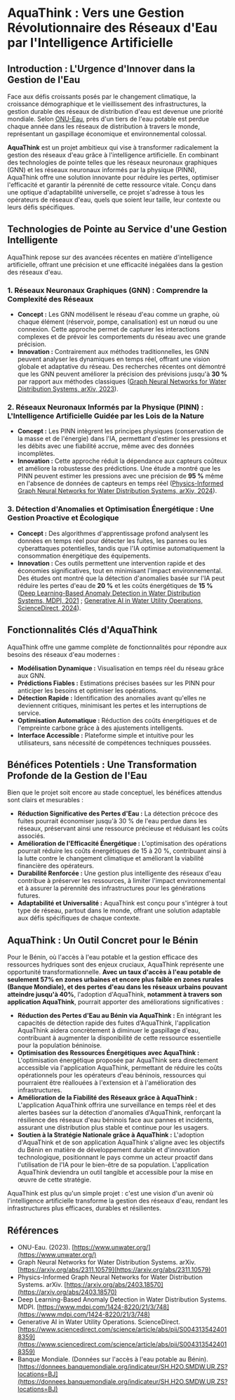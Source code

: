 # AquaThink : Vers une Gestion Révolutionnaire des Réseaux d'Eau par l'Intelligence Artificielle

## Introduction : L'Urgence d'Innover dans la Gestion de l'Eau

Face aux défis croissants posés par le changement climatique, la croissance démographique et le vieillissement des infrastructures, la gestion durable des réseaux de distribution d'eau est devenue une priorité mondiale. Selon [ONU-Eau](https://www.unwater.org/), près d'un tiers de l'eau potable est perdue chaque année dans les réseaux de distribution à travers le monde, représentant un gaspillage économique et environnemental colossal.

**AquaThink** est un projet ambitieux qui vise à transformer radicalement la gestion des réseaux d'eau grâce à l'intelligence artificielle. En combinant des technologies de pointe telles que les réseaux neuronaux graphiques (GNN) et les réseaux neuronaux informés par la physique (PINN), AquaThink offre une solution innovante pour réduire les pertes, optimiser l'efficacité et garantir la pérennité de cette ressource vitale. Conçu dans une optique d'adaptabilité universelle, ce projet s'adresse à tous les opérateurs de réseaux d'eau, quels que soient leur taille, leur contexte ou leurs défis spécifiques.

## Technologies de Pointe au Service d'une Gestion Intelligente

AquaThink repose sur des avancées récentes en matière d'intelligence artificielle, offrant une précision et une efficacité inégalées dans la gestion des réseaux d'eau.

### 1. Réseaux Neuronaux Graphiques (GNN) : Comprendre la Complexité des Réseaux

* **Concept :** Les GNN modélisent le réseau d'eau comme un graphe, où chaque élément (réservoir, pompe, canalisation) est un nœud ou une connexion. Cette approche permet de capturer les interactions complexes et de prévoir les comportements du réseau avec une grande précision.
* **Innovation :** Contrairement aux méthodes traditionnelles, les GNN peuvent analyser les dynamiques en temps réel, offrant une vision globale et adaptative du réseau. Des recherches récentes ont démontré que les GNN peuvent améliorer la précision des prévisions jusqu'à **30 %** par rapport aux méthodes classiques ([Graph Neural Networks for Water Distribution Systems, arXiv, 2023](https://arxiv.org/abs/2311.10579)).

### 2. Réseaux Neuronaux Informés par la Physique (PINN) : L'Intelligence Artificielle Guidée par les Lois de la Nature

* **Concept :** Les PINN intègrent les principes physiques (conservation de la masse et de l'énergie) dans l'IA, permettant d'estimer les pressions et les débits avec une fiabilité accrue, même avec des données incomplètes.
* **Innovation :** Cette approche réduit la dépendance aux capteurs coûteux et améliore la robustesse des prédictions. Une étude a montré que les PINN peuvent estimer les pressions avec une précision de **95 %** même en l'absence de données de capteurs en temps réel ([Physics-Informed Graph Neural Networks for Water Distribution Systems, arXiv, 2024](https://arxiv.org/abs/2403.18570)).

### 3. Détection d'Anomalies et Optimisation Énergétique : Une Gestion Proactive et Écologique

* **Concept :** Des algorithmes d'apprentissage profond analysent les données en temps réel pour détecter les fuites, les pannes ou les cyberattaques potentielles, tandis que l'IA optimise automatiquement la consommation énergétique des équipements.
* **Innovation :** Ces outils permettent une intervention rapide et des économies significatives, tout en minimisant l'impact environnemental. Des études ont montré que la détection d'anomalies basée sur l'IA peut réduire les pertes d'eau de **20 %** et les coûts énergétiques de **15 %** ([Deep Learning-Based Anomaly Detection in Water Distribution Systems, MDPI, 2021](https://www.mdpi.com/1424-8220/21/3/748) ; [Generative AI in Water Utility Operations, ScienceDirect, 2024](https://www.sciencedirect.com/science/article/abs/pii/S0043135424018359)).

## Fonctionnalités Clés d'AquaThink

AquaThink offre une gamme complète de fonctionnalités pour répondre aux besoins des réseaux d'eau modernes :

* **Modélisation Dynamique :** Visualisation en temps réel du réseau grâce aux GNN.
* **Prédictions Fiables :** Estimations précises basées sur les PINN pour anticiper les besoins et optimiser les opérations.
* **Détection Rapide :** Identification des anomalies avant qu'elles ne deviennent critiques, minimisant les pertes et les interruptions de service.
* **Optimisation Automatique :** Réduction des coûts énergétiques et de l'empreinte carbone grâce à des ajustements intelligents.
* **Interface Accessible :** Plateforme simple et intuitive pour les utilisateurs, sans nécessité de compétences techniques poussées.

## Bénéfices Potentiels : Une Transformation Profonde de la Gestion de l'Eau

Bien que le projet soit encore au stade conceptuel, les bénéfices attendus sont clairs et mesurables :

* **Réduction Significative des Pertes d'Eau :** La détection précoce des fuites pourrait économiser jusqu'à 30 % de l'eau perdue dans les réseaux, préservant ainsi une ressource précieuse et réduisant les coûts associés.
* **Amélioration de l'Efficacité Énergétique :** L'optimisation des opérations pourrait réduire les coûts énergétiques de 15 à 20 %, contribuant ainsi à la lutte contre le changement climatique et améliorant la viabilité financière des opérateurs.
* **Durabilité Renforcée :** Une gestion plus intelligente des réseaux d'eau contribue à préserver les ressources, à limiter l'impact environnemental et à assurer la pérennité des infrastructures pour les générations futures.
* **Adaptabilité et Universalité :** AquaThink est conçu pour s'intégrer à tout type de réseau, partout dans le monde, offrant une solution adaptable aux défis spécifiques de chaque contexte.

## AquaThink : Un Outil Concret pour le Bénin

Pour le Bénin, où l'accès à l'eau potable et la gestion efficace des ressources hydriques sont des enjeux cruciaux, AquaThink représente une opportunité transformationnelle.  **Avec un taux d'accès à l'eau potable de seulement 57% en zones urbaines et encore plus faible en zones rurales (Banque Mondiale), et des pertes d'eau dans les réseaux urbains pouvant atteindre jusqu'à 40%**,  l'adoption d'AquaThink, **notamment à travers son application AquaThink**, pourrait apporter des améliorations significatives :

* **Réduction des Pertes d'Eau au Bénin via AquaThink :** En intégrant les capacités de détection rapide des fuites d'AquaThink, l'application AquaThink aidera concrètement à diminuer le gaspillage d'eau, contribuant à augmenter la disponibilité de cette ressource essentielle pour la population béninoise.
* **Optimisation des Ressources Énergétiques avec AquaThink :**  L'optimisation énergétique proposée par AquaThink sera directement accessible via l'application AquaThink, permettant de réduire les coûts opérationnels pour les opérateurs d'eau béninois, ressources qui pourraient être réallouées à l'extension et à l'amélioration des infrastructures.
* **Amélioration de la Fiabilité des Réseaux grâce à AquaThink :**  L'application AquaThink offrira une surveillance en temps réel et des alertes basées sur la détection d'anomalies d'AquaThink, renforçant la résilience des réseaux d'eau béninois face aux pannes et incidents, assurant une distribution plus stable et continue pour les usagers.
* **Soutien à la Stratégie Nationale grâce à AquaThink :**  L'adoption d'AquaThink et de son application AquaThink s'aligne avec les objectifs du Bénin en matière de développement durable et d'innovation technologique,  positionnant le pays comme un acteur proactif dans l'utilisation de l'IA pour le bien-être de sa population. L'application AquaThink deviendra un outil tangible et accessible pour la mise en œuvre de cette stratégie.



AquaThink est plus qu'un simple projet : c'est une vision d'un avenir où l'intelligence artificielle transforme la gestion des réseaux d'eau, rendant les infrastructures plus efficaces, durables et résilientes. 

## Références

* ONU-Eau. (2023). [https://www.unwater.org/](https://www.unwater.org/)
* Graph Neural Networks for Water Distribution Systems. arXiv. [https://arxiv.org/abs/2311.10579](https://arxiv.org/abs/2311.10579)
* Physics-Informed Graph Neural Networks for Water Distribution Systems. arXiv. [https://arxiv.org/abs/2403.18570](https://arxiv.org/abs/2403.18570)
* Deep Learning-Based Anomaly Detection in Water Distribution Systems. MDPI. [https://www.mdpi.com/1424-8220/21/3/748](https://www.mdpi.com/1424-8220/21/3/748)
* Generative AI in Water Utility Operations. ScienceDirect. [https://www.sciencedirect.com/science/article/abs/pii/S0043135424018359](https://www.sciencedirect.com/science/article/abs/pii/S0043135424018359)
* Banque Mondiale. (Données sur l'accès à l'eau potable au Bénin). [https://donnees.banquemondiale.org/indicateur/SH.H2O.SMDW.UR.ZS?locations=BJ](https://donnees.banquemondiale.org/indicateur/SH.H2O.SMDW.UR.ZS?locations=BJ) 